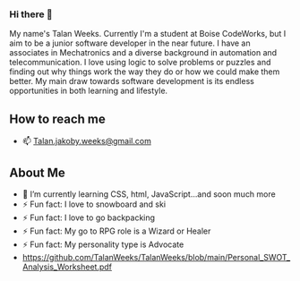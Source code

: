 ### Hi there 👋

My name's Talan Weeks. Currently I'm a student at Boise CodeWorks, but I aim to be a junior software developer in the near future. I have an associates in Mechatronics and a diverse background in automation and telecommunication. I love using logic to solve problems or puzzles and finding out why things work the way they do or how we could make them better. My main draw towards software development is its endless opportunities in both learning and lifestyle.

## How to reach me

* 📫 Talan.jakoby.weeks@gmail.com

## About Me

* 🌱 I’m currently learning CSS, html, JavaScript...and soon much more
* ⚡ Fun fact: I love to snowboard and ski
* ⚡ Fun fact: I love to go backpacking
* ⚡ Fun fact: My go to RPG role is a Wizard or Healer
* ⚡ Fun fact: My personality type is Advocate
* https://github.com/TalanWeeks/TalanWeeks/blob/main/Personal_SWOT_Analysis_Worksheet.pdf
